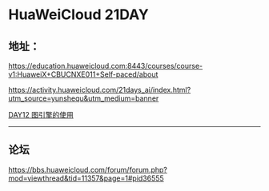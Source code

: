 #  HuaWeiCloud 21DAY


##  地址：

https://education.huaweicloud.com:8443/courses/course-v1:HuaweiX+CBUCNXE011+Self-paced/about



https://activity.huaweicloud.com/21days_ai/index.html?utm_source=yunshequ&utm_medium=banner



[DAY12  图引擎的使用](https://raw.githubusercontent.com/latermonk/AI_21DAY/master/12/README.md)

----



##  论坛
https://bbs.huaweicloud.com/forum/forum.php?mod=viewthread&tid=11357&page=1#pid36555



